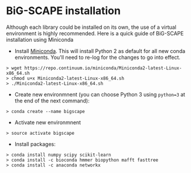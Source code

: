 # BiG-SCAPE installation

Although each library could be installed on its own, the use of a virtual
environment is highly recommended. Here is a quick guide of BiG-SCAPE 
installation using Miniconda

* Install [Miniconda](https://conda.io/miniconda.html). This will install Python 2 as default for all new conda environments. You'll need to re-log for the changes to go into effect.

```
> wget https://repo.continuum.io/miniconda/Miniconda2-latest-Linux-x86_64.sh
> chmod u+x Miniconda2-latest-Linux-x86_64.sh
> ./Miniconda2-latest-Linux-x86_64.sh
```

* Create new environmnent (you can choose Python 3 using ``python=3`` at the end of the next command):

```
> conda create --name bigscape
```

* Activate new environmnent

```
> source activate bigscape
```

* Install packages:

```
> conda install numpy scipy scikit-learn
> conda install -c bioconda hmmer biopython mafft fasttree
> conda install -c anaconda networkx
```
